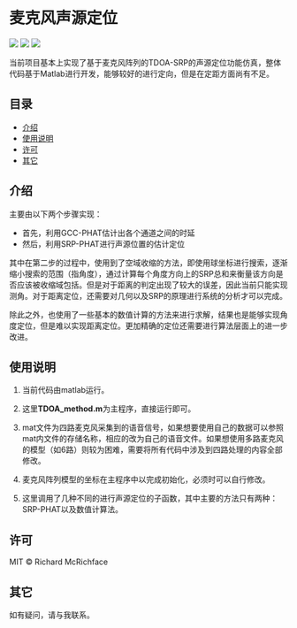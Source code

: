 # 麦克风声源定位

[![](https://img.shields.io/badge/Environment-Matlab-blue)](<https://github.com/xiaoli1368/Microphone-sound-source-localization>)  [![](https://img.shields.io/badge/Size-15.3Mb-orange)](<https://github.com/xiaoli1368/Microphone-sound-source-localization>)  [![](https://img.shields.io/badge/License-MIT-brightgreen)](<https://github.com/xiaoli1368/Microphone-sound-source-localization>)

当前项目基本上实现了基于麦克风阵列的TDOA-SRP的声源定位功能仿真，整体代码基于Matlab进行开发，能够较好的进行定向，但是在定距方面尚有不足。

## 目录

- [介绍](#介绍)
- [使用说明](#使用说明)
- [许可](#许可)
- [其它](#其它)

## 介绍

主要由以下两个步骤实现：

- 首先，利用GCC-PHAT估计出各个通道之间的时延
- 然后，利用SRP-PHAT进行声源位置的估计定位

其中在第二步的过程中，使用到了空域收缩的方法，即使用球坐标进行搜索，逐渐缩小搜索的范围（指角度），通过计算每个角度方向上的SRP总和来衡量该方向是否应该被收缩域包括。但是对于距离的判定出现了较大的误差，因此当前只能实现测角。对于距离定位，还需要对几何以及SRP的原理进行系统的分析才可以完成。

除此之外，也使用了一些基本的数值计算的方法来进行求解，结果也是能够实现角度定位，但是难以实现距离定位。更加精确的定位还需要进行算法层面上的进一步改进。

##  使用说明

1. 当前代码由matlab运行。

2. 这里**TDOA_method.m**为主程序，直接运行即可。

3. mat文件为四路麦克风采集到的语音信号，如果想要使用自己的数据可以参照mat内文件的存储名称，相应的改为自己的语音文件。如果想使用多路麦克风的模型（如6路）则较为困难，需要将所有代码中涉及到四路处理的内容全部修改。

4. 麦克风阵列模型的坐标在主程序中以完成初始化，必须时可以自行修改。

5. 这里调用了几种不同的进行声源定位的子函数，其中主要的方法只有两种：SRP-PHAT以及数值计算法。

## 许可
MIT © Richard McRichface

## 其它

如有疑问，请与我联系。
